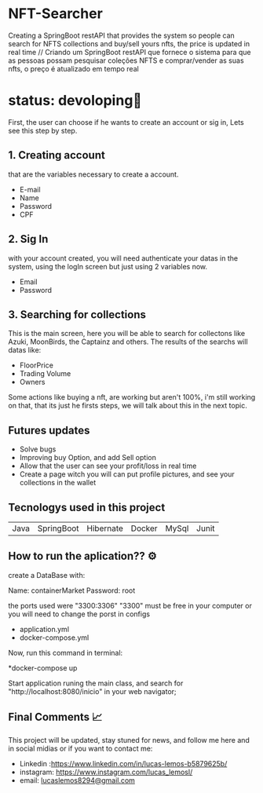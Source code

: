 <h1>NFT-Searcher</h1>
Creating a SpringBoot restAPI that provides the system so people can search for NFTS collections and buy/sell yours nfts, the price is updated in real time // Criando um SpringBoot restAPI que fornece o sistema para que as pessoas possam pesquisar coleções NFTS e comprar/vender as suas nfts, o preço é atualizado em tempo real

# status: devoloping🚧

First, the user can choose if he wants to create an account or sig in, Lets see this step by step.

## 1. Creating account
that are the variables necessary to create a account.

* E-mail
* Name
* Password
* CPF

## 2. Sig In
with your account created, you will need authenticate your datas in the system, using the logIn screen but just using 2 variables now.

* Email
* Password

## 3. Searching for collections
This is the main screen, here you will be able to search for collectons like Azuki, MoonBirds, the Captainz and others. The results of the searchs will datas like:

* FloorPrice 
* Trading Volume
* Owners
 
Some actions like buying a nft, are working but aren't 100%, i'm still working on that, that its just he firsts steps, we will talk about this in the next topic.  

## Futures updates

* Solve bugs
* Improving buy Option, and add Sell option
* Allow that the user can see your profit/loss in real time
* Create a page witch you will can put profile pictures, and see your collections in the wallet

## Tecnologys used in this project 

<table>
 <tr>
 <td> Java </td>
 <td> SpringBoot</td>
 <td> Hibernate</td>
 <td> Docker </td>
 <td> MySql</td>
 <td> Junit </td>
 </tr>
</table>

## How to run the aplication?? ⚙

create a DataBase with:

Name: containerMarket
Password: root

the ports used were "3300:3306" "3300" must be free in your computer or you will need to change the porst in configs

* application.yml
* docker-compose.yml

Now, run this command in terminal:

*docker-compose up 

Start application runing the main class, and search for "http://localhost:8080/inicio" in your web navigator;


## Final Comments 📈

This project will be updated, stay stuned for news, and follow me here and in social midias or if you want to contact me:

* Linkedin :https://www.linkedin.com/in/lucas-lemos-b5879625b/
* instagram: https://www.instagram.com/lucas_lemosl/
* email: lucaslemos8294@gmail.com




